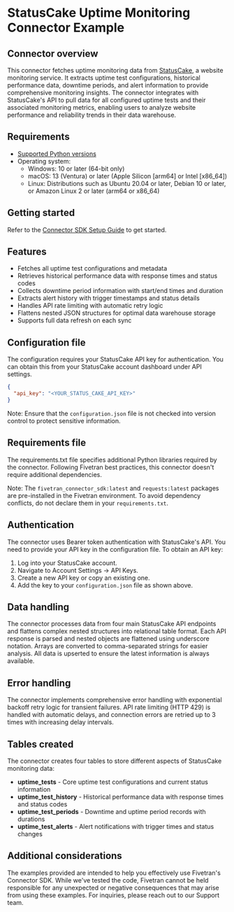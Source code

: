 # StatusCake Uptime Monitoring Connector Example


## Connector overview
This connector fetches uptime monitoring data from [StatusCake](https://app.statuscake.com/), a website monitoring service. It extracts uptime test configurations, historical performance data, downtime periods, and alert information to provide comprehensive monitoring insights. The connector integrates with StatusCake's API to pull data for all configured uptime tests and their associated monitoring metrics, enabling users to analyze website performance and reliability trends in their data warehouse.


## Requirements
- [Supported Python versions](https://github.com/fivetran/fivetran_connector_sdk/blob/main/README.md#requirements)
- Operating system:
    - Windows: 10 or later (64-bit only)
    - macOS: 13 (Ventura) or later (Apple Silicon [arm64] or Intel [x86_64])
    - Linux: Distributions such as Ubuntu 20.04 or later, Debian 10 or later, or Amazon Linux 2 or later (arm64 or x86_64)

## Getting started
Refer to the [Connector SDK Setup Guide](https://fivetran.com/docs/connectors/connector-sdk/setup-guide) to get started.


## Features
- Fetches all uptime test configurations and metadata
- Retrieves historical performance data with response times and status codes
- Collects downtime period information with start/end times and duration
- Extracts alert history with trigger timestamps and status details
- Handles API rate limiting with automatic retry logic
- Flattens nested JSON structures for optimal data warehouse storage
- Supports full data refresh on each sync 


## Configuration file
The configuration requires your StatusCake API key for authentication. You can obtain this from your StatusCake account dashboard under API settings.

```json
{
  "api_key": "<YOUR_STATUS_CAKE_API_KEY>"
}
```

Note: Ensure that the `configuration.json` file is not checked into version control to protect sensitive information.


## Requirements file
The requirements.txt file specifies additional Python libraries required by the connector. Following Fivetran best practices, this connector doesn't require additional dependencies.

Note: The `fivetran_connector_sdk:latest` and `requests:latest` packages are pre-installed in the Fivetran environment. To avoid dependency conflicts, do not declare them in your `requirements.txt`.

## Authentication
The connector uses Bearer token authentication with StatusCake's API. You need to provide your API key in the configuration file. To obtain an API key:

1. Log into your StatusCake account.
2. Navigate to Account Settings → API Keys.
3. Create a new API key or copy an existing one.
4. Add the key to your `configuration.json` file as shown above.


## Data handling
The connector processes data from four main StatusCake API endpoints and flattens complex nested structures into relational table format. Each API response is parsed and nested objects are flattened using underscore notation. Arrays are converted to comma-separated strings for easier analysis. All data is upserted to ensure the latest information is always available.


## Error handling
The connector implements comprehensive error handling with exponential backoff retry logic for transient failures. API rate limiting (HTTP 429) is handled with automatic delays, and connection errors are retried up to 3 times with increasing delay intervals.


## Tables created
The connector creates four tables to store different aspects of StatusCake monitoring data:

- **uptime_tests** - Core uptime test configurations and current status information
- **uptime_test_history** - Historical performance data with response times and status codes
- **uptime_test_periods** - Downtime and uptime period records with durations
- **uptime_test_alerts** - Alert notifications with trigger times and status changes


## Additional considerations
The examples provided are intended to help you effectively use Fivetran's Connector SDK. While we've tested the code, Fivetran cannot be held responsible for any unexpected or negative consequences that may arise from using these examples. For inquiries, please reach out to our Support team.